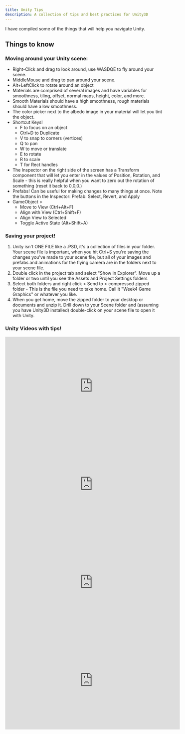 ```yaml
---
title: Unity Tips
description: A collection of tips and best practices for Unity3D
---
```


I have compiled some of the things that will help you navigate Unity.

## Things to know

### Moving around your Unity scene:
  - Right-Click and drag to look around, use WASDQE to fly around your scene.
  - MiddleMouse and drag to pan around your scene.
  - Alt+LeftClick to rotate around an object
- Materials are comprised of several images and have variables for smoothness, tiling, offset, normal maps, height, color, and more.
- Smooth Materials should have a high smoothness, rough materials should have a low smoothness.
- The color picker next to the albedo image in your material will let you tint the object.
- Shortcut Keys!
  - F to focus on an object 
  - Ctrl+D to Duplicate
  - V to snap to corners (vertices)
  - Q to pan
  - W to move or translate
  - E to rotate
  - R to scale
  - T for Rect handles
- The Inspector on the right side of the screen has a Transform component that will let you enter in the values of Position, Rotation, and Scale - this is really helpful when you want to zero out the rotation of something (reset it back to 0,0,0.)
- Prefabs! Can be useful for making changes to many things at once. Note the buttons in the Inspector: Prefab: Select, Revert, and Apply
- GameObject > 
  - Move to View (Ctrl+Alt+F)
  - Align with View (Ctrl+Shift+F)
  - Align View to Selected
  - Toggle Active State (Alt+Shift+A)

### Saving your project!

1. Unity isn't ONE FILE like a .PSD, it's a collection of files in your folder. Your scene file is important, when you hit Ctrl+S you're saving the changes you've made to your scene file, but all of your images and prefabs and animations for the flying camera are in the folders next to your scene file. 
1. Double click in the project tab and select "Show in Explorer". Move up a folder or two until you see the Assets and Project Settings folders
1. Select both folders and right click > Send to > compressed zipped folder - This is the file you need to take home. Call it "Week4 Game Graphics" or whatever you like.
1. When you get home, move the zipped folder to your desktop or documents and unzip it. Drill down to your Scene folder and (assuming you have Unity3D installed) double-click on your scene file to open it with Unity.

### Unity Videos with tips!

<iframe width="560" height="315" src="https://www.youtube.com/embed/thA3zv0IoUM" frameborder="0" allow="accelerometer; autoplay; encrypted-media; gyroscope; picture-in-picture" allowfullscreen></iframe>

<iframe width="560" height="315" src="https://www.youtube.com/embed/yMqefz8XNC4" frameborder="0" allow="accelerometer; autoplay; encrypted-media; gyroscope; picture-in-picture" allowfullscreen></iframe>

<iframe width="560" height="315" src="https://www.youtube.com/embed/G8AT01tuyrk" frameborder="0" allow="accelerometer; autoplay; encrypted-media; gyroscope; picture-in-picture" allowfullscreen></iframe>

<iframe width="560" height="315" src="https://www.youtube.com/embed/FEA1wTMJAR0" frameborder="0" allow="accelerometer; autoplay; encrypted-media; gyroscope; picture-in-picture" allowfullscreen></iframe>

